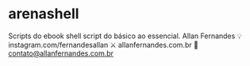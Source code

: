 # arenashell
Scripts do ebook shell script do básico ao essencial.
Allan Fernandes
💡 instagram.com/fernandesallan
⚔ allanfernandes.com.br
📧 contato@allanfernandes.com.br
